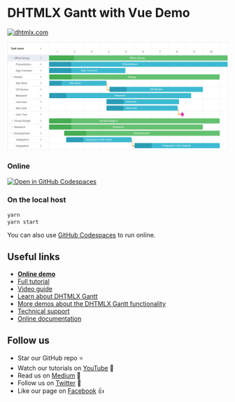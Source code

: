 # DHTMLX Gantt with Vue Demo

[![dhtmlx.com](https://img.shields.io/badge/made%20by-DHTMLX-blue)](https://dhtmlx.com/)

![DHTMLX Gantt with Vue Demo](https://raw.githubusercontent.com/DHTMLX/vue-gantt-demo/master/gantt.png)

### Online

[![Open in GitHub Codespaces](https://github.com/codespaces/badge.svg)](https://codespaces.new/DHTMLX/react-gantt-demo/) 

### On the local host 

```
yarn 
yarn start
```

You can also use [GitHub Codespaces](https://docs.github.com/en/codespaces/developing-in-a-codespace/creating-a-codespace-for-a-repository) to run online.

## Useful links
- **[Online demo](https://replit.com/@dhtmlx/dhtmlx-gantt-with-vue)**
- [Full tutorial](https://dhtmlx.com/blog/use-dhtmlxgantt-vue-js-framework-demo/)
- [Video guide](https://www.youtube.com/watch?v=IgoXvVSerkE)
- [Learn about DHTMLX Gantt](https://dhtmlx.com/docs/products/dhtmlxGantt/)
- [More demos about the DHTMLX Gantt functionality](https://docs.dhtmlx.com/gantt/samples)
- [Technical support ](https://forum.dhtmlx.com/c/gantt)
- [Online  documentation](https://docs.dhtmlx.com/gantt/)

## Follow us

- Star our GitHub repo :star:
- Watch our tutorials on [YouTube](https://www.youtube.com/user/dhtmlx/videos) :eyes:
- Read us on [Medium](https://dhtmlx.medium.com) :newspaper:
- Follow us on [Twitter](https://twitter.com/dhtmlx) :feet:
- Like our page on [Facebook](https://www.facebook.com/dhtmlx/) :thumbsup: